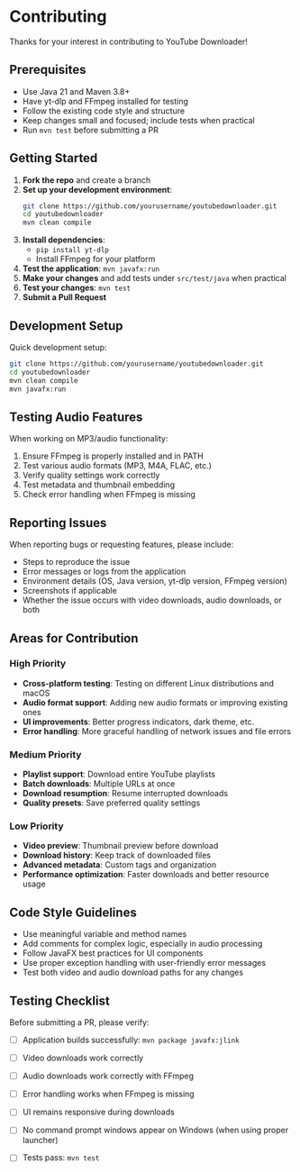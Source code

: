 # Contributing

Thanks for your interest in contributing to YouTube Downloader!

## Prerequisites

- Use Java 21 and Maven 3.8+
- Have yt-dlp and FFmpeg installed for testing
- Follow the existing code style and structure
- Keep changes small and focused; include tests when practical
- Run `mvn test` before submitting a PR

## Getting Started

1. **Fork the repo** and create a branch
2. **Set up your development environment**:
   ```bash
   git clone https://github.com/yourusername/youtubedownloader.git
   cd youtubedownloader
   mvn clean compile
   ```
3. **Install dependencies**:
   - `pip install yt-dlp`
   - Install FFmpeg for your platform
4. **Test the application**: `mvn javafx:run`
5. **Make your changes** and add tests under `src/test/java` when practical
6. **Test your changes**: `mvn test`
7. **Submit a Pull Request**

## Development Setup

Quick development setup:
```bash
git clone https://github.com/yourusername/youtubedownloader.git
cd youtubedownloader
mvn clean compile
mvn javafx:run
```

## Testing Audio Features

When working on MP3/audio functionality:
1. Ensure FFmpeg is properly installed and in PATH
2. Test various audio formats (MP3, M4A, FLAC, etc.)
3. Verify quality settings work correctly
4. Test metadata and thumbnail embedding
5. Check error handling when FFmpeg is missing

## Reporting Issues

When reporting bugs or requesting features, please include:
- Steps to reproduce the issue
- Error messages or logs from the application
- Environment details (OS, Java version, yt-dlp version, FFmpeg version)
- Screenshots if applicable
- Whether the issue occurs with video downloads, audio downloads, or both

## Areas for Contribution

### High Priority
- **Cross-platform testing**: Testing on different Linux distributions and macOS
- **Audio format support**: Adding new audio formats or improving existing ones
- **UI improvements**: Better progress indicators, dark theme, etc.
- **Error handling**: More graceful handling of network issues and file errors

### Medium Priority
- **Playlist support**: Download entire YouTube playlists
- **Batch downloads**: Multiple URLs at once
- **Download resumption**: Resume interrupted downloads
- **Quality presets**: Save preferred quality settings

### Low Priority
- **Video preview**: Thumbnail preview before download
- **Download history**: Keep track of downloaded files
- **Advanced metadata**: Custom tags and organization
- **Performance optimization**: Faster downloads and better resource usage

## Code Style Guidelines

- Use meaningful variable and method names
- Add comments for complex logic, especially in audio processing
- Follow JavaFX best practices for UI components
- Use proper exception handling with user-friendly error messages
- Test both video and audio download paths for any changes

## Testing Checklist

Before submitting a PR, please verify:
- [ ] Application builds successfully: `mvn package javafx:jlink`
- [ ] Video downloads work correctly
- [ ] Audio downloads work correctly with FFmpeg
- [ ] Error handling works when FFmpeg is missing
- [ ] UI remains responsive during downloads
- [ ] No command prompt windows appear on Windows (when using proper launcher)
- [ ] Tests pass: `mvn test`

